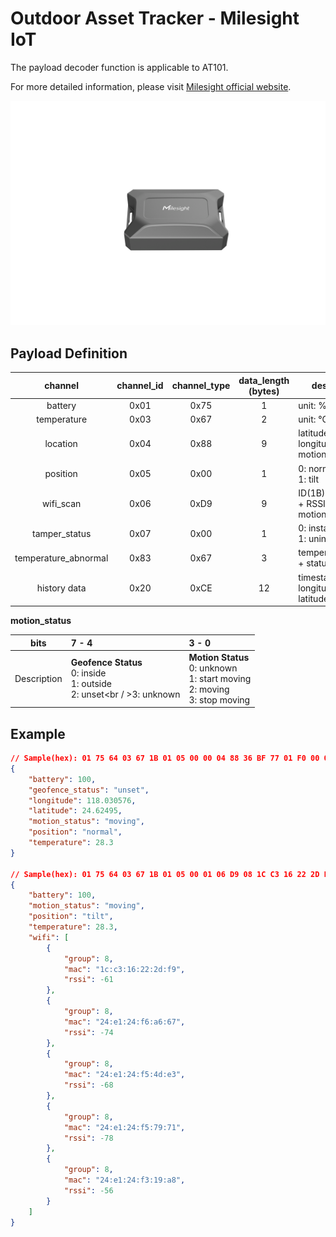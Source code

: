 # Outdoor Asset Tracker - Milesight IoT

The payload decoder function is applicable to AT101.

For more detailed information, please visit [Milesight official website](https://www.milesight-iot.com).

![AT101](AT101.png)

## Payload Definition

|       channel        | channel_id | channel_type | data_length (bytes) | description                                      |
| :------------------: | :--------: | :----------: | :-----------------: | ------------------------------------------------ |
|       battery        |    0x01    |     0x75     |          1          | unit: %                                          |
|     temperature      |    0x03    |     0x67     |          2          | unit: ℃                                          |
|       location       |    0x04    |     0x88     |          9          | latitude(4B) + longitude(4B) + motion_status(1B) |
|       position       |    0x05    |     0x00     |          1          | 0: normal<br />1: tilt                           |
|      wifi_scan       |    0x06    |     0xD9     |          9          | ID(1B) + MAC(6B) + RSSI(1B) + motion_status(1B)  |
|    tamper_status     |    0x07    |     0x00     |          1          | 0: install<br />1: uninstall                     |
| temperature_abnormal |    0x83    |     0x67     |          3          | temperature(2B) + status(1B)                     |
|     history data     |    0x20    |     0xCE     |         12          | timestamp(4B) + longitude(4B) + latitude(4B)     |

**motion_status**

|    bits     | 7 - 4                                                                                 | 3 - 0                                                                                      |
| :---------: | :------------------------------------------------------------------------------------ | :----------------------------------------------------------------------------------------- |
| Description | **Geofence Status** <br />0: inside <br />1: outside <br /> 2: unset<br / >3: unknown | **Motion Status** <br />0: unknown<br />1: start moving<br />2: moving<br />3: stop moving |

## Example

```json
// Sample(hex): 01 75 64 03 67 1B 01 05 00 00 04 88 36 BF 77 01 F0 00 09 07 22
{
    "battery": 100,
    "geofence_status": "unset",
    "longitude": 118.030576,
    "latitude": 24.62495,
    "motion_status": "moving",
    "position": "normal",
    "temperature": 28.3
}

// Sample(hex): 01 75 64 03 67 1B 01 05 00 01 06 D9 08 1C C3 16 22 2D F9 C3 02 06 D9 08 24 E1 24 F6 A6 67 B6 02 06 D9 08 24 E1 24 F5 4D E3 BC 02 06 D9 08 24 E1 24 F5 79 71 B2 02 06 D9 08 24 E1 24 F3 19 A8 C8 02
{
    "battery": 100,
    "motion_status": "moving",
    "position": "tilt",
    "temperature": 28.3,
    "wifi": [
        {
            "group": 8,
            "mac": "1c:c3:16:22:2d:f9",
            "rssi": -61
        },
        {
            "group": 8,
            "mac": "24:e1:24:f6:a6:67",
            "rssi": -74
        },
        {
            "group": 8,
            "mac": "24:e1:24:f5:4d:e3",
            "rssi": -68
        },
        {
            "group": 8,
            "mac": "24:e1:24:f5:79:71",
            "rssi": -78
        },
        {
            "group": 8,
            "mac": "24:e1:24:f3:19:a8",
            "rssi": -56
        }
    ]
}
```
